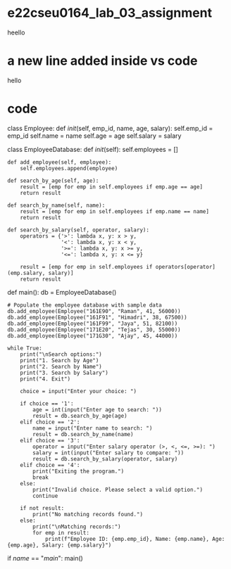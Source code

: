 # e22cseu0164_lab_03_assignment
heello
# a new line added inside vs code
hello
# code
class Employee:
    def _init_(self, emp_id, name, age, salary):
        self.emp_id = emp_id
        self.name = name
        self.age = age
        self.salary = salary

class EmployeeDatabase:
    def _init_(self):
        self.employees = []

    def add_employee(self, employee):
        self.employees.append(employee)

    def search_by_age(self, age):
        result = [emp for emp in self.employees if emp.age == age]
        return result

    def search_by_name(self, name):
        result = [emp for emp in self.employees if emp.name == name]
        return result

    def search_by_salary(self, operator, salary):
        operators = {'>': lambda x, y: x > y,
                     '<': lambda x, y: x < y,
                     '>=': lambda x, y: x >= y,
                     '<=': lambda x, y: x <= y}
        
        result = [emp for emp in self.employees if operators[operator](emp.salary, salary)]
        return result

def main():
    db = EmployeeDatabase()

    # Populate the employee database with sample data
    db.add_employee(Employee("161E90", "Raman", 41, 56000))
    db.add_employee(Employee("161F91", "Himadri", 38, 67500))
    db.add_employee(Employee("161F99", "Jaya", 51, 82100))
    db.add_employee(Employee("171E20", "Tejas", 30, 55000))
    db.add_employee(Employee("171G30", "Ajay", 45, 44000))

    while True:
        print("\nSearch options:")
        print("1. Search by Age")
        print("2. Search by Name")
        print("3. Search by Salary")
        print("4. Exit")

        choice = input("Enter your choice: ")

        if choice == '1':
            age = int(input("Enter age to search: "))
            result = db.search_by_age(age)
        elif choice == '2':
            name = input("Enter name to search: ")
            result = db.search_by_name(name)
        elif choice == '3':
            operator = input("Enter salary operator (>, <, <=, >=): ")
            salary = int(input("Enter salary to compare: "))
            result = db.search_by_salary(operator, salary)
        elif choice == '4':
            print("Exiting the program.")
            break
        else:
            print("Invalid choice. Please select a valid option.")
            continue

        if not result:
            print("No matching records found.")
        else:
            print("\nMatching records:")
            for emp in result:
                print(f"Employee ID: {emp.emp_id}, Name: {emp.name}, Age: {emp.age}, Salary: {emp.salary}")

if _name_ == "_main_":
    main()